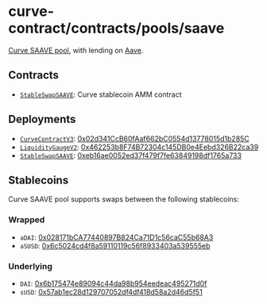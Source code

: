 # curve-contract/contracts/pools/saave

[Curve SAAVE pool](https://www.curve.fi/saave), with lending on [Aave](https://aave.com/).

## Contracts

* [`StableSwapSAAVE`](StableSwapSAAVE.vy): Curve stablecoin AMM contract

## Deployments

* [`CurveContractV3`](../../tokens/CurveTokenV3.vy): [0x02d341CcB60fAaf662bC0554d13778015d1b285C](https://etherscan.io/address/0x02d341CcB60fAaf662bC0554d13778015d1b285C)
* [`LiquidityGaugeV2`](https://github.com/curvefi/curve-dao-contracts/blob/master/contracts/gauges/LiquidityGaugeV2.vy): [0x462253b8F74B72304c145DB0e4Eebd326B22ca39](https://etherscan.io/address/0x462253b8F74B72304c145DB0e4Eebd326B22ca39)
* [`StableSwapSAAVE`](StableSwapSAAVE.vy): [0xeb16ae0052ed37f479f7fe63849198df1765a733](https://etherscan.io/address/0xeb16ae0052ed37f479f7fe63849198df1765a733)

## Stablecoins

Curve SAAVE pool supports swaps between the following stablecoins:

### Wrapped

* `aDAI`: [0x028171bCA77440897B824Ca71D1c56caC55b68A3](https://etherscan.io/address/0x028171bCA77440897B824Ca71D1c56caC55b68A3)
* `aSUSD`: [0x6c5024cd4f8a59110119c56f8933403a539555eb](https://etherscan.io/address/0x6c5024cd4f8a59110119c56f8933403a539555eb)

### Underlying

* `DAI`: [0x6b175474e89094c44da98b954eedeac495271d0f](https://etherscan.io/token/0x6b175474e89094c44da98b954eedeac495271d0f)
* `sUSD`: [0x57ab1ec28d129707052df4df418d58a2d46d5f51](https://etherscan.io/token/0x57ab1ec28d129707052df4df418d58a2d46d5f51)
